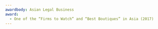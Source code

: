 ```yaml
---
awardbody: Asian Legal Business
award:
  - One of the “Firms to Watch” and “Best Boutiques” in Asia (2017)
---
```

